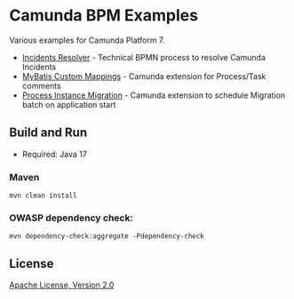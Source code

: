 # Camunda BPM Examples

Various examples for Camunda Platform 7.

* [Incidents Resolver](incidents-resolver/README.md) - Technical BPMN process to resolve Camunda Incidents
* [MyBatis Custom Mappings](mybatis-custom-mappings/README.md) - Camunda extension for Process/Task comments
* [Process Instance Migration](process-instance-migration/README.md) - Camunda extension to schedule Migration batch on application start

## Build and Run
* Required: Java 17

### Maven
```
mvn clean install
```

### OWASP dependency check:
```
mvn dependency-check:aggregate -Pdependency-check
```

## License

[Apache License, Version 2.0](./LICENSE)

